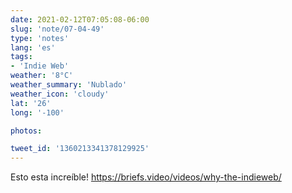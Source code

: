 ```yaml
---
date: 2021-02-12T07:05:08-06:00
slug: 'note/07-04-49'
type: 'notes'
lang: 'es'
tags:
- 'Indie Web'
weather: '8°C'
weather_summary: 'Nublado'
weather_icon: 'cloudy'
lat: '26'
long: '-100'

photos:

tweet_id: '1360213341378129925'
---
```

Esto esta increíble! 
https://briefs.video/videos/why-the-indieweb/